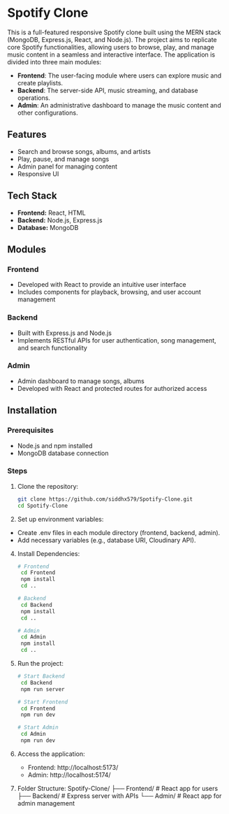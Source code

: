 # Spotify Clone

This is a full-featured responsive Spotify clone built using the MERN stack (MongoDB, Express.js, React, and Node.js). The project aims to replicate core Spotify functionalities, allowing users to browse, play, and manage music content in a seamless and interactive interface. The application is divided into three main modules:
- **Frontend**: The user-facing module where users can explore music and create playlists.
- **Backend**: The server-side API, music streaming, and database operations.
- **Admin**: An administrative dashboard to manage the music content and other configurations.

## Features
- Search and browse songs, albums, and artists
- Play, pause, and manage songs
- Admin panel for managing content
- Responsive UI

## Tech Stack
- **Frontend:** React, HTML
- **Backend:** Node.js, Express.js
- **Database:** MongoDB

## Modules

### Frontend
- Developed with React to provide an intuitive user interface
- Includes components for playback, browsing, and user account management

### Backend
- Built with Express.js and Node.js
- Implements RESTful APIs for user authentication, song management, and search functionality

### Admin
- Admin dashboard to manage songs, albums
- Developed with React and protected routes for authorized access

## Installation

### Prerequisites
- Node.js and npm installed
- MongoDB database connection

### Steps

1. Clone the repository:
   ```bash
   git clone https://github.com/siddhx579/Spotify-Clone.git
   cd Spotify-Clone

2. Set up environment variables:

  - Create .env files in each module directory (frontend, backend, admin).
  - Add necessary variables (e.g., database URI, Cloudinary API).

4. Install Dependencies:

   ```bash
   # Frontend
    cd Frontend
    npm install
    cd ..

   # Backend
    cd Backend
    npm install
    cd ..

   # Admin
    cd Admin
    npm install
    cd ..

6. Run the project:

   ```bash
   # Start Backend
    cd Backend
    npm run server

   # Start Frontend
    cd Frontend
    npm run dev

   # Start Admin
    cd Admin
    npm run dev

7. Access the application:
   - Frontend: http://localhost:5173/
   - Admin: http://localhost:5174/

8. Folder Structure:
   Spotify-Clone/
├── Frontend/        # React app for users
├── Backend/         # Express server with APIs
└── Admin/           # React app for admin management

